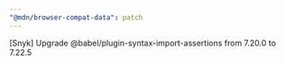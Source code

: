 ```yaml
---
"@mdn/browser-compat-data": patch
---
```


[Snyk] Upgrade @babel/plugin-syntax-import-assertions from 7.20.0 to 7.22.5
